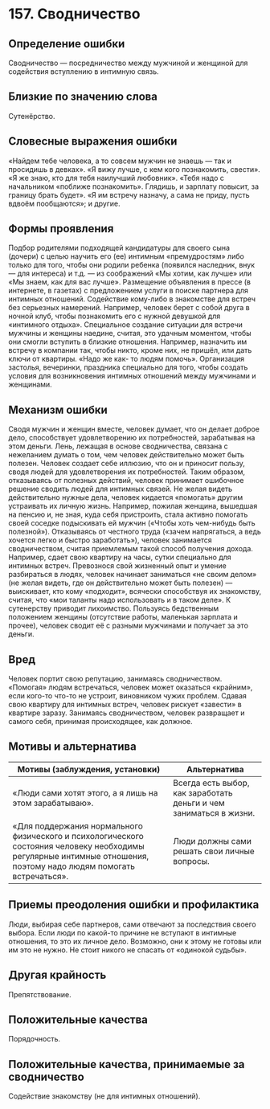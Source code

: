 # 157. Сводничество

## Определение ошибки
Сводничество — посредничество между мужчиной и женщиной для содействия вступлению в интимную связь.

## Близкие по значению слова
Сутенёрство.

## Словесные выражения ошибки
«Найдем тебе человека, а то совсем мужчин не знаешь — так и просидишь в девках».
«Я вижу лучше, с кем кого познакомить, свести».
«Я же знаю, кто для тебя наилучший любовник».
«Тебя надо с начальником «поближе познакомить». Глядишь, и зарплату повысит, за границу брать будет».
«Я им встречу назначу, а сама не приду, пусть вдвоём пообщаются»; и другие.

## Формы проявления
Подбор родителями подходящей кандидатуры для своего сына (дочери) с целью научить его (ее) интимным «премудростям» либо только для того, чтобы они родили ребенка (появился наследник, внук — для интереса) и т.д. — из соображений «Мы хотим, как лучше» или «Мы знаем, как для вас лучше».
Размещение объявления в прессе (в интернете, в газетах) с предложением услуги в поиске партнера для интимных отношений.
Содействие кому-либо в знакомстве для встреч без серьезных намерений. Например, человек берет с собой друга в ночной клуб, чтобы познакомить его с нужной девушкой для «интимного отдыха».
Специальное создание ситуации для встречи мужчины и женщины наедине, считая, это удачным моментом, чтобы они смогли вступить в близкие отношения. Например, назначить им встречу в компании так, чтобы никто, кроме них, не пришёл, или дать ключи от квартиры. «Надо же как- то людям помочь».
Организация застолья, вечеринки, праздника специально для того, чтобы создать условия для возникновения интимных отношений между мужчинами и женщинами.

## Механизм ошибки
Сводя мужчин и женщин вместе, человек думает, что он делает доброе дело, способствует удовлетворению их потребностей, зарабатывая на этом деньги.
Лень, лежащая в основе сводничества, связана с нежеланием думать о том, чем человек действительно может быть полезен. Человек создает себе иллюзию, что он и приносит пользу, сводя людей для удовлетворения их потребностей. Таким образом, отказываясь от полезных действий, человек принимает ошибочное решение сводить людей для интимных связей. Не желая видеть действительно нужные дела, человек кидается «помогать» другим устраивать их личную жизнь. Например, пожилая женщина, вышедшая на пенсию и, не зная, куда себя пристроить, стала активно помогать своей соседке подыскивать ей мужчин («Чтобы хоть чем-нибудь быть полезной»).
Отказываясь от честного труда («зачем напрягаться, а ведь хочется легко и быстро заработать»), человек занимается сводничеством, считая приемлемым такой способ получения дохода. Например, сдает свою квартиру на часы, сутки специально для интимных встреч.
Превознося свой жизненный опыт и умение разбираться в людях, человек начинает заниматься «не своим делом» (не желая видеть, где он действительно может быть полезен) — выискивает, кто кому «подходит», всячески способствуя их знакомству, считая, что «мои таланты надо использовать и в таком деле».
К сутенерству приводит лихоимство. Пользуясь бедственным положением женщины (отсутствие работы, маленькая зарплата и прочее), человек сводит её с разными мужчинами и получает за это деньги.

## Вред
Человек портит свою репутацию, занимаясь сводничеством.
«Помогая» людям встречаться, человек может оказаться «крайним», если кого-то что-то не устроит, виновником чужих проблем.
Сдавая свою квартиру для интимных встреч, человек рискует «завести» в квартире заразу.
Занимаясь сводничеством, человек развращает и самого себя, принимая происходящее, как должное.

## Мотивы и альтернатива
Мотивы (заблуждения, установки) | Альтернатива
---|---
«Люди сами хотят этого, а я лишь на этом зарабатываю».	| Всегда есть выбор, как заработать деньги и чем заниматься в жизни.
«Для поддержания нормального физического и психологического состояния человеку необходимы регулярные интимные отношения, поэтому надо людям помогать встречаться».	|Люди должны сами решать свои личные вопросы.

## Приемы преодоления ошибки и профилактика
Люди, выбирая себе партнеров, сами отвечают за последствия своего выбора.
Если люди по какой-то причине не вступают в интимные отношения, то это их личное дело. Возможно, они к этому не готовы или им это не нужно. Не стоит никого не спасать от «одинокой судьбы».

## Другая крайность 
Препятствование.

## Положительные качества 
Порядочность.

## Положительные качества, принимаемые за сводничество
Содействие знакомству (не для интимных отношений). 
